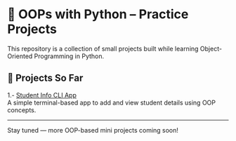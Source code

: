 # 🐍 OOPs with Python – Practice Projects

This repository is a collection of small projects built while learning Object-Oriented Programming in Python.



## 📁 Projects So Far

1.- [Student Info CLI App](./student_info_cli/README.md)  
  A simple terminal-based app to add and view student details using OOP concepts.

---

Stay tuned — more OOP-based mini projects coming soon!
